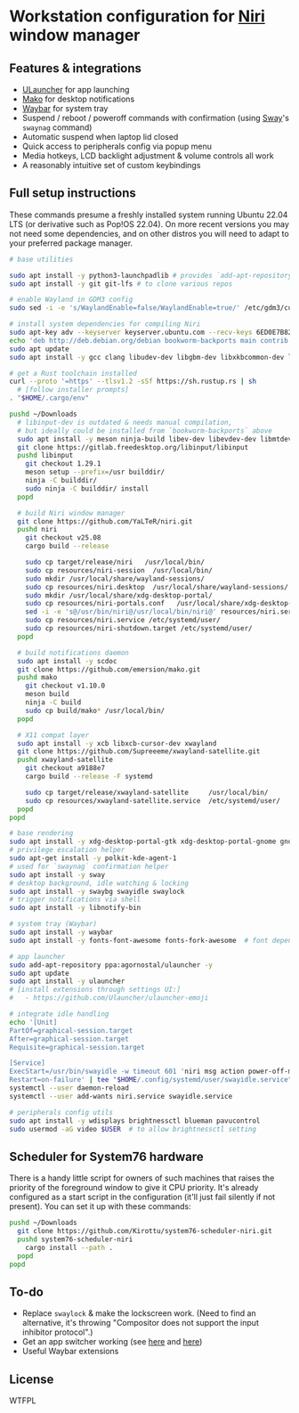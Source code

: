 # Workstation configuration for [Niri](https://yalter.github.io/niri/) window manager

## Features & integrations

- [ULauncher](https://ulauncher.io/) for app launching
- [Mako](https://github.com/emersion/mako) for desktop notifications
- [Waybar](https://github.com/Alexays/Waybar) for system tray
- Suspend / reboot / poweroff commands with confirmation (using [Sway](https://swaywm.org/)'s `swaynag` command)
- Automatic suspend when laptop lid closed
- Quick access to peripherals config via popup menu
- Media hotkeys, LCD backlight adjustment & volume controls all work
- A reasonably intuitive set of custom keybindings

## Full setup instructions

These commands presume a freshly installed system running Ubuntu 22.04 LTS (or derivative such as Pop!OS 22.04). On more recent versions you may not need some dependencies, and on other distros you will need to adapt to your preferred package manager.

```bash
# base utilities

sudo apt install -y python3-launchpadlib # provides `add-apt-repository`
sudo apt install -y git git-lfs # to clone various repos

# enable Wayland in GDM3 config
sudo sed -i -e 's/WaylandEnable=false/WaylandEnable=true/' /etc/gdm3/custom.conf

# install system dependencies for compiling Niri
sudo apt-key adv --keyserver keyserver.ubuntu.com --recv-keys 6ED0E7B82643E131 78DBA3BC47EF2265
echo 'deb http://deb.debian.org/debian bookworm-backports main contrib' | sudo tee /etc/apt/sources.list.d/debian-backports.list
sudo apt update
sudo apt install -y gcc clang libudev-dev libgbm-dev libxkbcommon-dev libegl1-mesa-dev libwayland-dev libdbus-1-dev libsystemd-dev libseat-dev libpipewire-0.3-dev libpango1.0-dev libdisplay-info-dev

# get a Rust toolchain installed
curl --proto '=https' --tlsv1.2 -sSf https://sh.rustup.rs | sh
  # [follow installer prompts]
. "$HOME/.cargo/env"

pushd ~/Downloads
  # libinput-dev is outdated & needs manual compilation,
  # but ideally could be installed from `bookworm-backports` above
  sudo apt install -y meson ninja-build libev-dev libevdev-dev libmtdev-dev libwacom-dev libgtk-3-dev
  git clone https://gitlab.freedesktop.org/libinput/libinput
  pushd libinput
    git checkout 1.29.1
    meson setup --prefix=/usr builddir/
    ninja -C builddir/
    sudo ninja -C builddir/ install
  popd

  # build Niri window manager
  git clone https://github.com/YaLTeR/niri.git
  pushd niri
    git checkout v25.08
    cargo build --release

    sudo cp target/release/niri   /usr/local/bin/
    sudo cp resources/niri-session  /usr/local/bin/
    sudo mkdir /usr/local/share/wayland-sessions/
    sudo cp resources/niri.desktop  /usr/local/share/wayland-sessions/
    sudo mkdir /usr/local/share/xdg-desktop-portal/
    sudo cp resources/niri-portals.conf   /usr/local/share/xdg-desktop-portal/
    sed -i -e 's@/usr/bin/niri@/usr/local/bin/niri@' resources/niri.service
    sudo cp resources/niri.service /etc/systemd/user/
    sudo cp resources/niri-shutdown.target /etc/systemd/user/
  popd

  # build notifications daemon
  sudo apt install -y scdoc
  git clone https://github.com/emersion/mako.git
  pushd mako
    git checkout v1.10.0
    meson build
    ninja -C build
    sudo cp build/mako* /usr/local/bin/
  popd

  # X11 compat layer
  sudo apt install -y xcb libxcb-cursor-dev xwayland
  git clone https://github.com/Supreeeme/xwayland-satellite.git
  pushd xwayland-satellite
    git checkout a9188e7
    cargo build --release -F systemd

    sudo cp target/release/xwayland-satellite     /usr/local/bin/
    sudo cp resources/xwayland-satellite.service  /etc/systemd/user/
  popd
popd

# base rendering
sudo apt install -y xdg-desktop-portal-gtk xdg-desktop-portal-gnome gnome-keyring
# privilege escalation helper
sudo apt-get install -y polkit-kde-agent-1
# used for `swaynag` confirmation helper
sudo apt install -y sway
# desktop background, idle watching & locking
sudo apt install -y swaybg swayidle swaylock
# trigger notifications via shell
sudo apt install -y libnotify-bin

# system tray (Waybar)
sudo apt install -y waybar
sudo apt install -y fonts-font-awesome fonts-fork-awesome  # font dependency

# app launcher
sudo add-apt-repository ppa:agornostal/ulauncher -y
sudo apt update
sudo apt install -y ulauncher
# [install extensions through settings UI:]
#   - https://github.com/Ulauncher/ulauncher-emoji

# integrate idle handling
echo '[Unit]
PartOf=graphical-session.target
After=graphical-session.target
Requisite=graphical-session.target

[Service]
ExecStart=/usr/bin/swayidle -w timeout 601 'niri msg action power-off-monitors' timeout 600 'swaylock -f' before-sleep 'swaylock -f'
Restart=on-failure' | tee "$HOME/.config/systemd/user/swayidle.service"
systemctl --user daemon-reload
systemctl --user add-wants niri.service swayidle.service

# peripherals config utils
sudo apt install -y wdisplays brightnessctl blueman pavucontrol
sudo usermod -aG video $USER  # to allow brightnessctl setting
```


## Scheduler for System76 hardware

There is a handy little script for owners of such machines that raises the priority of the foreground window to give it CPU priority. It's already configured as a start script in the configuration (it'll just fail silently if not present). You can set it up with these commands:

```bash
pushd ~/Downloads
  git clone https://github.com/Kirottu/system76-scheduler-niri.git
  pushd system76-scheduler-niri
    cargo install --path .
  popd
popd
```

## To-do

- Replace `swaylock` & make the lockscreen work. (Need to find an alternative, it's throwing "Compositor does not support the input inhibitor protocol".)
- Get an app switcher working (see [here](https://github.com/Kiki-Bouba-Team/niri-switch/issues/14) and [here](https://github.com/isaksamsten/niriswitcher/issues/2))
- Useful Waybar extensions

## License

WTFPL